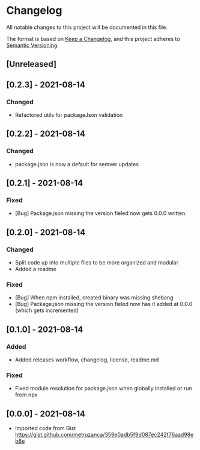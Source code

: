 # Changelog
All notable changes to this project will be documented in this file.

The format is based on [Keep a Changelog](https://keepachangelog.com/en/1.0.0/),
and this project adheres to [Semantic Versioning](https://semver.org/spec/v2.0.0.html).

## [Unreleased]

## [0.2.3] - 2021-08-14
### Changed
- Refactored utils for packageJson validation

## [0.2.2] - 2021-08-14
### Changed
- package.json is now a default for semver updates

## [0.2.1] - 2021-08-14
### Fixed
- [Bug] Package.json missing the version fieled now gets 0.0.0 written.

## [0.2.0] - 2021-08-14
### Changed
- Split code up into multiple files to be more organized and modular
- Added a readme
### Fixed
- [Bug] When npm installed, created binary was missing shebang
- [Bug] Package.json missing the version fieled now has it added at 0.0.0 (which gets incremented)
## [0.1.0] - 2021-08-14

### Added
- Added releases workflow, changelog, license, readme.md

### Fixed
- Fixed module resolution for package.json when globally installed or run from npx

## [0.0.0] - 2021-08-14
- Imported code from Gist https://gist.github.com/metruzanca/359e0adb5f9d087ec242f76aad98eb8e